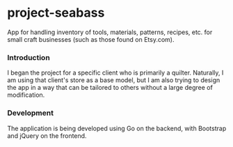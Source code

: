 # project-seabass
App for handling inventory of tools, materials, patterns, recipes, etc. for small craft businesses (such as those found on Etsy.com).

### Introduction
I began the project for a specific client who is primarily a quilter. Naturally, I am using that client's store as a base model, but I am also trying to design the app in a way that can be tailored to others without a large degree of modification.

### Development
The application is being developed using Go on the backend, with Bootstrap and jQuery on the frontend.
